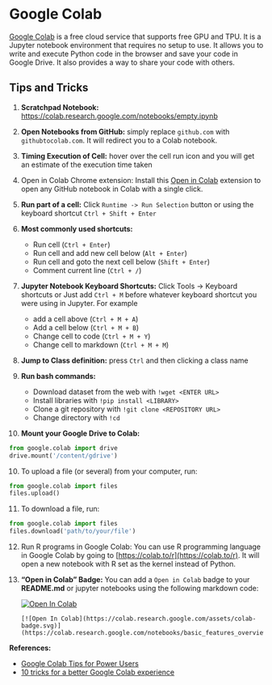 # Google Colab

[Google Colab](https://colab.research.google.com/) is a free cloud service that supports free GPU and TPU. It is a Jupyter notebook environment that requires no setup to use. It allows you to write and execute Python code in the browser and save your code in Google Drive. It also provides a way to share your code with others.

## Tips and Tricks

1. **Scratchpad Notebook:** <https://colab.research.google.com/notebooks/empty.ipynb>
2. **Open Notebooks from GitHub:** simply replace `github.com` with `githubtocolab.com`. It will redirect you to a Colab notebook.
3. **Timing Execution of Cell:** hover over the cell run icon and you will get an estimate of the execution time taken
4. Open in Colab Chrome extension: Install this [Open in Colab](https://chrome.google.com/webstore/detail/open-in-colab/iogfkhleblhcpcekbiedikdehleodpjo) extension to open any GitHub notebook in Colab with a single click.
5. **Run part of a cell:** Click `Runtime -> Run Selection` button or using the keyboard shortcut `Ctrl + Shift + Enter`
6. **Most commonly used shortcuts:**

   - Run cell (`Ctrl + Enter`)
   - Run cell and add new cell below (`Alt + Enter`)
   - Run cell and goto the next cell below (`Shift + Enter`)
   - Comment current line (`Ctrl + /`)

7. **Jupyter Notebook Keyboard Shortcuts:** Click Tools -&gt; Keyboard shortcuts or Just add `Ctrl + M` before whatever keyboard shortcut you were using in Jupyter. For example

   - add a cell above (`Ctrl + M + A`)
   - Add a cell below (`Ctrl + M + B`)
   - Change cell to code (`Ctrl + M + Y`)
   - Change cell to markdown (`Ctrl + M + M`)

8. **Jump to Class definition:** press `Ctrl` and then clicking a class name
9. **Run bash commands:**

   - Download dataset from the web with `!wget <ENTER URL>`
   - Install libraries with `!pip install <LIBRARY>`
   - Clone a git repository with `!git clone <REPOSITORY URL>`
   - Change directory with `!cd`

10. **Mount your Google Drive to Colab:**

```python
from google.colab import drive
drive.mount('/content/gdrive')
```

10. To upload a file (or several) from your computer, run:

```python
from google.colab import files
files.upload()
```

11. To download a file, run:

```python
from google.colab import files
files.download('path/to/your/file')
```

12. Run R programs in Google Colab: You can use R programming language in Google Colab by going to [https://colab.to/r](https://colab.to/r). It will open a new notebook with R set as the kernel instead of Python.
13. **“Open in Colab” Badge:** You can add a `Open in Colab` badge to your **README.md** or jupyter notebooks using the following markdown code:

    [![Open In Colab](https://colab.research.google.com/assets/colab-badge.svg)](https://colab.research.google.com/notebooks/basic_features_overview.ipynb)

    ```text
    [![Open In Colab](https://colab.research.google.com/assets/colab-badge.svg)](https://colab.research.google.com/notebooks/basic_features_overview.ipynb)
    ```

**References:**

- [Google Colab Tips for Power Users](https://amitness.com/2020/06/google-colaboratory-tips/)
- [10 tricks for a better Google Colab experience](https://towardsdatascience.com/10-tips-for-a-better-google-colab-experience-33f8fe721b82)
